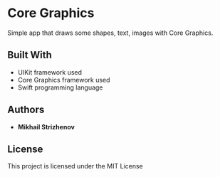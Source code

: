 # Core Graphics

Simple app that draws some shapes, text, images with Core Graphics.

## Built With

* UIKit framework used
* Core Graphics framework used
* Swift programming language

## Authors

* **Mikhail Strizhenov**

## License

This project is licensed under the MIT License

